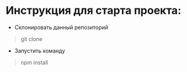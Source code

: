 # Инструкция для старта проекта:
* Склонировать данный репозиторий
> git clone 

* Запустить команду

> npm install